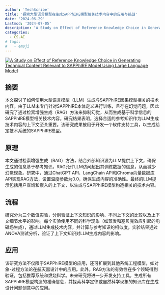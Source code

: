 ```yaml
---
author: 'TechScribe'
title: '探索大型语言模型在生成SAPPhIRE模型相关技术内容中的应用与挑战'
date: '2024-06-29'
Lastmod: '2024-07-05'
description: 'A Study on Effect of Reference Knowledge Choice in Generating Technical Content Relevant to SAPPhIRE Model Using Large Language Model'
categories:
  - CS.AI
# tags:
#   - emoji
---
```


[![A Study on Effect of Reference Knowledge Choice in Generating Technical Content Relevant to SAPPhIRE Model Using Large Language Model](https://arxiv-research-1301205113.cos.ap-guangzhou.myqcloud.com/images/2407.00396v1.pdf_0.jpg)](https://arxiv.org/abs/2407.00396v1)

## 摘要

本文探讨了如何使用大型语言模型（LLM）生成与SAPPhIRE因果模型相关的技术内容。由于LLM未专门针对SAPPhIRE本体定义进行训练，且存在幻觉问题，因此研究了通过检索增强生成（RAG）方法来抑制幻觉，从而生成基于科学信息的SAPPhIRE模型相关技术内容。研究结果表明，选择合适的参考知识作为LLM生成技术内容的上下文至关重要。该研究成果被用于开发一个软件支持工具，以生成给定技术系统的SAPPhIRE模型。<!--more-->

## 原理

本文通过检索增强生成（RAG）方法，结合外部知识源为LLM提供上下文，确保生成的信息基于参考知识。RAG允许LLM访问超出其训练数据的信息，从而减少幻觉现象。研究中，通过ChatGPT API、LangChain API和Chroma向量数据库API实现RAG方法，设置温度参数为0.0，确保生成内容的准确性。最终的LLM提示包括用户查询和嵌入的上下文，以生成与SAPPhIRE模型构造相关的技术内容。

## 流程

研究分为三个数值实验，分别验证上下文知识的影响、不同上下文的比较以及上下文细节水平的影响。每个实验使用不同的科学现象（如蒸发和塞贝克效应引起的电磁场生成），通过LLM生成技术内容，并计算与参考知识的相似度。实验结果通过ANOVA测试分析，验证了上下文知识对LLM生成内容的影响。

## 应用

该研究方法不仅限于SAPPhIRE模型的应用，还可扩展到其他系统工程模型，如对象-过程方法论在航天器设计中的应用。此外，RAG方法的有效性在多个领域得到验证，包括推荐系统和燃烧科学。未来研究将进一步开发支持工具，生成所有SAPPhIRE模型构造的准确信息，并探索科学定律或自然科学现象的知识库在生成设计问题创意中的应用。
